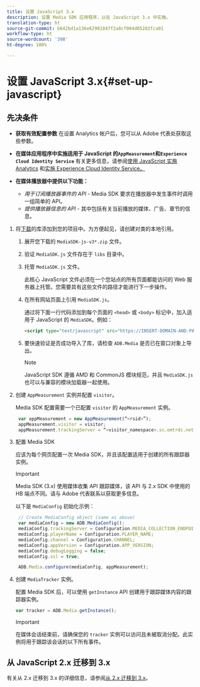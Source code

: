 ```yaml
---
title: 设置 JavaScript 3.x
description: 设置 Media SDK 应用程序，以在 JavaScript 3.x 中实施。
translation-type: ht
source-git-commit: b642bd1a136e62901847f2a8cf004d05282fca01
workflow-type: ht
source-wordcount: '398'
ht-degree: 100%

---
```



# 设置 JavaScript 3.x{#set-up-javascript}

## 先决条件

* **获取有效配置参数**
在设置 Analytics 帐户后，您可以从 Adobe 代表处获取这些参数。
* **在媒体应用程序中实施适用于 JavaScript 的`AppMeasurement`和`Experience Cloud Identity Service`**
有关更多信息，请参阅[使用 JavaScript 实施 Analytics](https://docs.adobe.com/content/help/zh-Hans/analytics/implementation/js/overview.html) 和[实施 Experience Cloud Identity Service。](https://docs.adobe.com/content/help/zh-Hans/id-service/using/implementation/setup-analytics.html)

* **在媒体播放器中提供以下功能：**

   * *用于订阅播放器事件的 API* - Media SDK 要求在播放器中发生事件时调用一组简单的 API。
   * *提供播放器信息的 API* - 其中包括有关当前播放的媒体、广告、章节的信息。

1. 将[下载](/help/sdk-implement/download-sdks.md#download-3x-sdks)的库添加到您的项目中。为方便起见，请创建对类的本地引用。

   1. 展开您下载的 `MediaSDK-js-v3*.zip` 文件。
   1. 验证 `MediaSDK.js` 文件存在于 `libs` 目录中。

   1. 托管 `MediaSDK.js` 文件。

      此核心 JavaScript 文件必须在一个您站点的所有页面都能访问的 Web 服务器上托管。您需要具有这些文件的路径才能进行下一步操作。

   1. 在所有网站页面上引用 `MediaSDK.js`。

      通过将下面一行代码添加到每个页面的 `<head>` 或 `<body>` 标记中，加入适用于 JavaScript 的 `MediaSDK`。例如：

      ```html
      <script type="text/javascript" src="https://INSERT-DOMAIN-AND-PATH-TO-CODE-HERE/MediaSDK.js"></script>
      ```

   1. 要快速验证是否成功导入了库，请检查 `ADB.Media` 是否已在窗口对象上导出。

      >[!NOTE]
      >
      >JavaScript SDK 遵循 AMD 和 CommonJS 模块规范，并且 `MediaSDK.js` 也可以与兼容的模块加载器一起使用。

1. 创建 `AppMeasurement` 实例并配置 `visitor`。

   Media SDK 配置需要一个已配置 `visitor` 的 `AppMeasurement` 实例。

   ```js
    var appMeasurement = new AppMeasurement(“<rsid>”);
    appMeasurement.visitor = visitor;
    appMeasurement.trackingServer = “<visitor_namespace>.sc.omtrdc.net”;
   ```

1. 配置 Media SDK

   应该为每个网页配置一次 Media SDK，并且该配置适用于创建的所有跟踪器实例。

   >[!IMPORTANT]
   >
   > Media SDK (3.x) 使用媒体收集 API 跟踪媒体，该 API 与 2.x SDK 中使用的 HB 端点不同。请与 Adobe 代表联系以获取更多信息。

   以下是 `MediaConfig` 初始化示例：

   ```js
    // Create MediaConfig object (same as above)
    var mediaConfig = new ADB.MediaConfig();
    mediaConfig.trackingServer = Configuration.MEDIA_COLLECTION_ENDPOINT;
    mediaConfig.playerName = Configuration.PLAYER_NAME;
    mediaConfig.channel = Configuration.CHANNEL;
    mediaConfig.appVersion = Configuration.APP_VERSION;
    mediaConfig.debugLogging = false;
    mediaConfig.ssl = true;
   
    ADB.Media.configure(mediaConfig, appMeasurement);
   ```

1. 创建 `MediaTracker` 实例。

   配置 Media SDK 后，可以使用 `getInstance` API 创建用于跟踪媒体内容的跟踪器实例。

   ```js
   var tracker = ADB.Media.getInstance();
   ```

   >[!IMPORTANT]
   >
   >在媒体会话结束前，请确保您的 `tracker` 实例可以访问且未被取消分配。此实例将用于跟踪该会话的以下所有事件。

## 从 JavaScript 2.x 迁移到 3.x

有关从 2.x 迁移到 3.x 的详细信息，请参阅[从 2.x 迁移到 3.x](https://adobe-marketing-cloud.github.io/media-sdks/reference/javascript_3x/MigrationGuide.html)。
